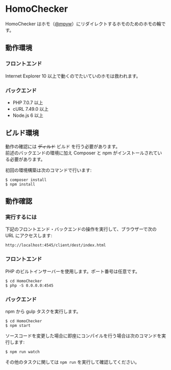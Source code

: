 HomoChecker
===========

HomoChecker はホモ（[@mpyw](https://twitter.com/mpyw)）にリダイレクトするホモのためのホモの輪です。

## 動作環境

### フロントエンド

Internet Explorer 10 以上で動くのでたいていのホモは救われます。

### バックエンド

- PHP 7.0.7 以上
- cURL 7.49.0 以上
- Node.js 6 以上

## ビルド環境

動作の確認には ~~ディルド~~ ビルド を行う必要があります。  
前述のバックエンドの環境に加え Composer と npm がインストールされている必要があります。

初回の環境構築は次のコマンドで行います:

```
$ composer install
$ npm install
```

## 動作確認

### 実行するには

下記のフロントエンド・バックエンドの操作を実行して、ブラウザーで次の URL にアクセスします:

```
http://localhost:4545/client/dest/index.html
```

### フロントエンド

PHP のビルトインサーバーを使用します。ポート番号は任意です。

```
$ cd HomoChecker
$ php -S 0.0.0.0:4545
```

### バックエンド

npm から gulp タスクを実行します。

```
$ cd HomoChecker
$ npm start
```

ソースコードを変更した場合に即座にコンパイルを行う場合は次のコマンドを実行します:

```
$ npm run watch
```

その他のタスクに関しては `npm run` を実行して確認してください。
